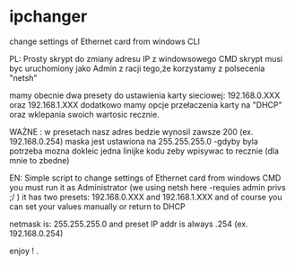 # ipchanger    

change settings of Ethernet card from windows CLI 

PL:
Prosty skrypt do zmiany adresu IP z windowsowego CMD
skrypt musi byc uruchomiony jako Admin z racji tego,że korzystamy z polsecenia "netsh"

mamy obecnie dwa presety do ustawienia karty sieciowej:
192.168.0.XXX
oraz
192.168.1.XXX
dodatkowo mamy opcje przełaczenia karty na "DHCP"
oraz wklepania swoich wartosic recznie.

WAŻNE :
w presetach nasz adres bedzie wynosil zawsze 200 (ex. 192.168.0.254)
maska jest ustawiona na 255.255.255.0 -gdyby byla potrzeba mozna dokleic jedna linijke kodu zeby wpisywac to recznie (dla mnie to zbedne)


EN:
Simple script to change settings of Ethernet card from windows CMD
you must run it as Administrator (we using netsh here -requies admin privs ;/ )
it has two presets: 
192.168.0.XXX
and
192.168.1.XXX
and of course you can set your values manually or return to DHCP 

netmask is: 255.255.255.0
and preset IP addr is always .254 (ex. 192.168.0.254)

enjoy !
.
